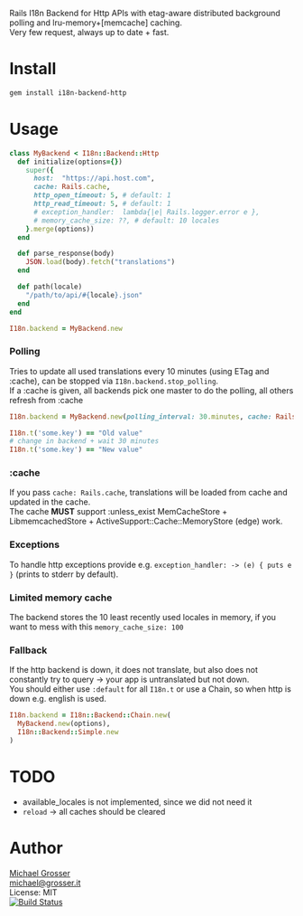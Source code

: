 Rails I18n Backend for Http APIs with etag-aware distributed background polling and lru-memory+[memcache] caching.<br/>
Very few request, always up to date + fast.

Install
=======

```Bash
gem install i18n-backend-http
```

Usage
=====

```Ruby
class MyBackend < I18n::Backend::Http
  def initialize(options={})
    super({
      host:  "https://api.host.com",
      cache: Rails.cache,
      http_open_timeout: 5, # default: 1
      http_read_timeout: 5, # default: 1
      # exception_handler:  lambda{|e| Rails.logger.error e },
      # memory_cache_size: ??, # default: 10 locales
    }.merge(options))
  end

  def parse_response(body)
    JSON.load(body).fetch("translations")
  end

  def path(locale)
    "/path/to/api/#{locale}.json"
  end
end

I18n.backend = MyBackend.new
```

### Polling
Tries to update all used translations every 10 minutes (using ETag and :cache), can be stopped via `I18n.backend.stop_polling`.<br/>
If a :cache is given, all backends pick one master to do the polling, all others refresh from :cache

```Ruby
I18n.backend = MyBackend.new(polling_interval: 30.minutes, cache: Rails.cache)

I18n.t('some.key') == "Old value"
# change in backend + wait 30 minutes
I18n.t('some.key') == "New value"
```

### :cache
If you pass `cache: Rails.cache`, translations will be loaded from cache and updated in the cache.<br/>
The cache **MUST** support :unless_exist MemCacheStore + LibmemcachedStore + ActiveSupport::Cache::MemoryStore (edge) work.

### Exceptions
To handle http exceptions provide e.g. `exception_handler: -> (e) { puts e }` (prints to stderr by default).

### Limited memory cache
The backend stores the 10 least recently used locales in memory, if you want to mess with this `memory_cache_size: 100`

### Fallback
If the http backend is down, it does not translate, but also does not constantly try to query -> your app is untranslated but not down.</br>
You should either use `:default` for all `I18n.t` or use a Chain, so when http is down e.g. english is used.

```Ruby
I18n.backend = I18n::Backend::Chain.new(
  MyBackend.new(options),
  I18n::Backend::Simple.new
)
```


TODO
====
 - available_locales is not implemented, since we did not need it
 - `reload` -> all caches should be cleared

Author
======
[Michael Grosser](http://grosser.it)<br/>
michael@grosser.it<br/>
License: MIT<br/>
[![Build Status](https://travis-ci.org/grosser/i18n-backend-http.png)](https://travis-ci.org/grosser/i18n-backend-http)
